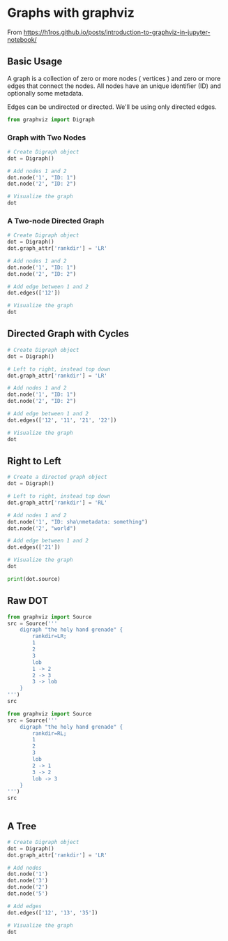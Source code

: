 # Graphs with graphviz

From https://h1ros.github.io/posts/introduction-to-graphviz-in-jupyter-notebook/

## Basic Usage
A graph is a collection of zero or more nodes ( vertices ) and zero or more edges that connect the nodes.  All nodes have an unique identifier (ID) and optionally some metadata.  

Edges can be undirected or directed.  We'll be using only directed edges.


```python
from graphviz import Digraph
```

### Graph with Two Nodes


```python
# Create Digraph object
dot = Digraph()

# Add nodes 1 and 2
dot.node('1', "ID: 1")
dot.node('2', "ID: 2")

# Visualize the graph
dot
```

### A Two-node Directed Graph


```python
# Create Digraph object
dot = Digraph()
dot.graph_attr['rankdir'] = 'LR'

# Add nodes 1 and 2
dot.node('1', "ID: 1")
dot.node('2', "ID: 2")

# Add edge between 1 and 2
dot.edges(['12'])

# Visualize the graph
dot
```

## Directed Graph with Cycles


```python
# Create Digraph object
dot = Digraph()

# Left to right, instead top down
dot.graph_attr['rankdir'] = 'LR'

# Add nodes 1 and 2
dot.node('1', "ID: 1")
dot.node('2', "ID: 2")

# Add edge between 1 and 2
dot.edges(['12', '11', '21', '22'])

# Visualize the graph
dot
```

## Right to Left


```python
# Create a directed graph object
dot = Digraph()

# Left to right, instead top down
dot.graph_attr['rankdir'] = 'RL'

# Add nodes 1 and 2
dot.node('1', "ID: sha\nmetadata: something")
dot.node('2', "world")

# Add edge between 1 and 2
dot.edges(['21'])

# Visualize the graph
dot
```


```python
print(dot.source)
```

## Raw DOT


```python
from graphviz import Source
src = Source('''
    digraph "the holy hand grenade" {
        rankdir=LR;
        1
        2
        3
        lob
        1 -> 2
        2 -> 3
        3 -> lob
    }
''')
src
```


```python
from graphviz import Source
src = Source('''
    digraph "the holy hand grenade" {
        rankdir=RL;
        1
        2
        3
        lob
        2 -> 1
        3 -> 2
        lob -> 3
    }
''')
src
```


```python

```

## A Tree


```python
# Create Digraph object
dot = Digraph()
dot.graph_attr['rankdir'] = 'LR'

# Add nodes
dot.node('1')
dot.node('3')
dot.node('2')
dot.node('5')

# Add edges
dot.edges(['12', '13', '35'])

# Visualize the graph
dot

```


```python

```

